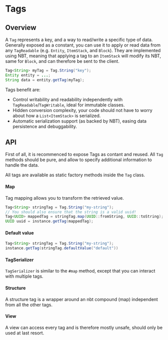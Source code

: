 # Tags

## Overview

A `Tag` represents a key, and a way to read/write a specific type of data. Generally exposed as a constant, you can use it to apply or read data from any `TagReadable` (e.g. `Entity`, `ItemStack`, and `Block`). They are implemented using NBT, meaning that applying a tag to an `ItemStack` will modify its NBT, same for `Block`, and can therefore be sent to the client.

```java
Tag<String> myTag = Tag.String("key");
Entity entity = ...;
String data = entity.getTag(myTag);
```

Tags benefit are:

* Control writability and readability independently with `TagReadable`/`TagWritable`, ideal for immutable classes.
* Hidden conversion complexity, your code should not have to worry about how a `List<ItemStack>` is serialized.
* Automatic serialization support (as backed by NBT), easing data persistence and debuggability.

## API

First of all, it is recommenced to expose Tags as contant and reused. All `Tag` methods should be pure, and allow to specify additional information to handle the data.

All tags are available as static factory methods inside the `Tag` class.

#### Map

Tag mapping allows you to transform the retrieved value.

```java
Tag<String> stringTag = Tag.String("my-string");
// You should also ensure that the string is a valid uuid!
Tag<UUID> mappedTag = stringTag.map(UUID::fromString, UUID::toString);
UUID uuid = instance.getTag(mappedTag);
```

#### Default value

```java
Tag<String> stringTag = Tag.String("my-string");
instance.getTag(stringTag.defaultValue("default"))
```

#### TagSerializer

`TagSerializer` is similar to the `#map` method, except that you can interact with multiple tags.

#### Structure

A structure tag is a wrapper around an nbt compound (map) independent from all the other tags.

#### View

A view can access every tag and is therefore mostly unsafe, should only be used at last resort.
